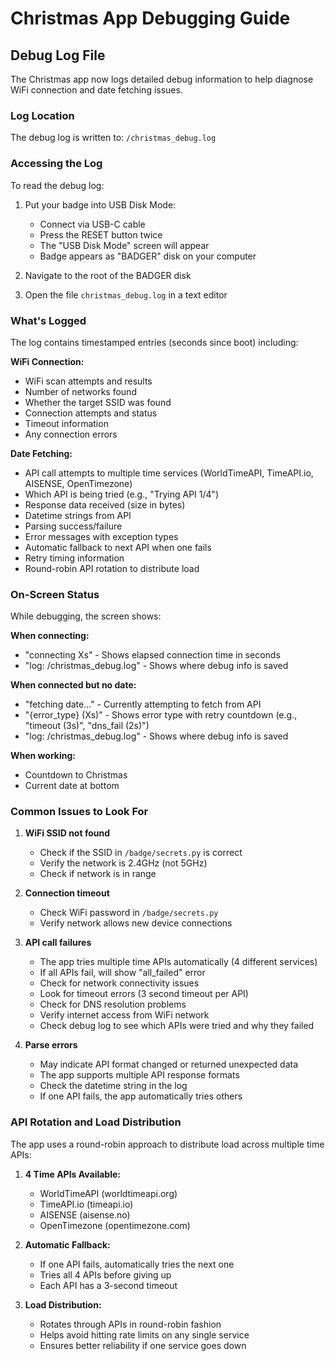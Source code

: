 # Christmas App Debugging Guide

## Debug Log File

The Christmas app now logs detailed debug information to help diagnose WiFi connection and date fetching issues.

### Log Location

The debug log is written to: `/christmas_debug.log`

### Accessing the Log

To read the debug log:

1. Put your badge into USB Disk Mode:
   - Connect via USB-C cable
   - Press the RESET button twice
   - The "USB Disk Mode" screen will appear
   - Badge appears as "BADGER" disk on your computer

2. Navigate to the root of the BADGER disk

3. Open the file `christmas_debug.log` in a text editor

### What's Logged

The log contains timestamped entries (seconds since boot) including:

**WiFi Connection:**
- WiFi scan attempts and results
- Number of networks found
- Whether the target SSID was found
- Connection attempts and status
- Timeout information
- Any connection errors

**Date Fetching:**
- API call attempts to multiple time services (WorldTimeAPI, TimeAPI.io, AISENSE, OpenTimezone)
- Which API is being tried (e.g., "Trying API 1/4")
- Response data received (size in bytes)
- Datetime strings from API
- Parsing success/failure
- Error messages with exception types
- Automatic fallback to next API when one fails
- Retry timing information
- Round-robin API rotation to distribute load

### On-Screen Status

While debugging, the screen shows:

**When connecting:**
- "connecting Xs" - Shows elapsed connection time in seconds
- "log: /christmas_debug.log" - Shows where debug info is saved

**When connected but no date:**
- "fetching date..." - Currently attempting to fetch from API
- "{error_type} (Xs)" - Shows error type with retry countdown (e.g., "timeout (3s)", "dns_fail (2s)")
- "log: /christmas_debug.log" - Shows where debug info is saved

**When working:**
- Countdown to Christmas
- Current date at bottom

### Common Issues to Look For

1. **WiFi SSID not found**
   - Check if the SSID in `/badge/secrets.py` is correct
   - Verify the network is 2.4GHz (not 5GHz)
   - Check if network is in range

2. **Connection timeout**
   - Check WiFi password in `/badge/secrets.py`
   - Verify network allows new device connections

3. **API call failures**
   - The app tries multiple time APIs automatically (4 different services)
   - If all APIs fail, will show "all_failed" error
   - Check for network connectivity issues
   - Look for timeout errors (3 second timeout per API)
   - Check for DNS resolution problems
   - Verify internet access from WiFi network
   - Check debug log to see which APIs were tried and why they failed

4. **Parse errors**
   - May indicate API format changed or returned unexpected data
   - The app supports multiple API response formats
   - Check the datetime string in the log
   - If one API fails, the app automatically tries others

### API Rotation and Load Distribution

The app uses a round-robin approach to distribute load across multiple time APIs:

1. **4 Time APIs Available:**
   - WorldTimeAPI (worldtimeapi.org)
   - TimeAPI.io (timeapi.io)
   - AISENSE (aisense.no)
   - OpenTimezone (opentimezone.com)

2. **Automatic Fallback:**
   - If one API fails, automatically tries the next one
   - Tries all 4 APIs before giving up
   - Each API has a 3-second timeout

3. **Load Distribution:**
   - Rotates through APIs in round-robin fashion
   - Helps avoid hitting rate limits on any single service
   - Ensures better reliability if one service goes down
